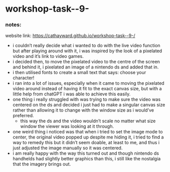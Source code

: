 # workshop-task--9-

### notes:

website link: https://cathayward.github.io/workshop-task--9-/

- i couldn’t really decide what i wanted to do with the live video function but after playing around with it, i was inspired by the look of a pixelated video and it’s link to video games.
- i decided then, to move the pixelated video to the centre of the screen and behind it, i pixelated an image of a nintendo ds and added that in.
- i then utilised fonts to create a small text that says: choose your character!
- i ran into a lot of issues, especially when it came to moving the pixelated video around instead of having it fit to the exact canvas size, but with a little help from chatGPT i was able to achieve this easily.
- one thing i really struggled with was trying to make sure the video was centered on the ds and decided i just had to make a singular canvas size rather than allowing it to change with the window size as i would’ve preferred.
    - this way the ds and the video wouldn’t scale no matter what size window the viewer was looking at it through.
- one weird thing i noticed was that when i tried to set the image mode to center, the original video popped up despite me hiding it, i tried to find a way to remedy this but it didn’t seem doable, at least to me, and thus i just adjusted the image manually so it was centered.
- i am really happy with the way this turned out and though nintendo ds handhelds had slightly better graphics than this, i still like the nostalgia that the imagery brings out.

